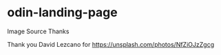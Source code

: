 # odin-landing-page


Image Source Thanks

Thank you David Lezcano for https://unsplash.com/photos/NfZiOJzZgcg
